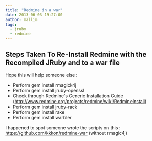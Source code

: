 ```yaml
---
title: "Redmine in a war"
date: 2013-06-03 19:27:00
author: mallim
tags:
  - jruby
  - redmine
---
```


## Steps Taken To Re-Install Redmine with the Recompiled JRuby and to a war file

Hope this will help someone else :

* Perform gem install rmagick4j
* Perform gem install jruby-openssl
* Check through Redmine's Generic Installation Guide (http://www.redmine.org/projects/redmine/wiki/RedmineInstall)
* Perform gem install jruby-rack
* Perform gem install rake
* Perform gem install warbler

I happened to spot someone wrote the scripts on this :
https://github.com/kkkon/redmine-war (without rmagic4j)